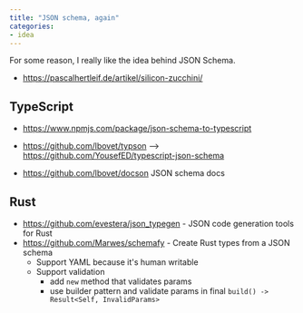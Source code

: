 ```yaml
---
title: "JSON schema, again"
categories:
- idea
---
```

For some reason, I really like the idea behind JSON Schema.

- https://pascalhertleif.de/artikel/silicon-zucchini/

## TypeScript

- https://www.npmjs.com/package/json-schema-to-typescript

- https://github.com/lbovet/typson --> https://github.com/YousefED/typescript-json-schema
- https://github.com/lbovet/docson JSON schema docs

## Rust

- https://github.com/evestera/json_typegen - JSON code generation tools for Rust
- https://github.com/Marwes/schemafy - Create Rust types from a JSON schema
  - Support YAML because it's human writable
  - Support validation
    - add `new` method that validates params
    - use builder pattern and validate params in final `build() -> Result<Self, InvalidParams>`
